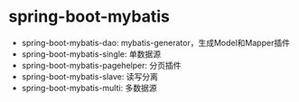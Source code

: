 # spring-boot-mybatis

* spring-boot-mybatis-dao: mybatis-generator，生成Model和Mapper插件
* spring-boot-mybatis-single: 单数据源
* spring-boot-mybatis-pagehelper: 分页插件
* spring-boot-mybatis-slave: 读写分离
* spring-boot-mybatis-multi: 多数据源
